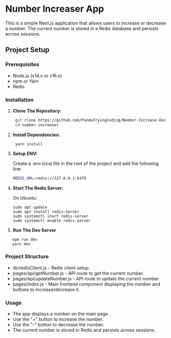 # Number Increaser App

This is a simple Next.js application that allows users to increase or decrease a number. The current number is stored in a Redis database and persists across sessions.

## Project Setup

### Prerequisites

- Node.js (v14.x or v16.x)
- npm or Yarn
- Redis

### Installation

1. **Clone The Repository:**

   ```bash
    git clone https://github.com/PandaTryingCoding/Number-Increase-Decrease.git
    cd number-increaser
   ```

2. **Install Dependencies:**

   ```using Yarn
    yarn install
   ```

3. **Setup ENV:**

   Create a .env.local file in the root of the project and add the following line:

   ```bash
   REDIS_URL=redis://127.0.0.1:6379
   ```

4. **Start The Redis Server:**

   On Ubuntu:

   ```
   sudo apt update
   sudo apt install redis-server
   sudo systemctl start redis-server
   sudo systemctl enable redis-server
   ```

5. **Run The Dev Server**

```
   npm run dev
   yarn dev
```

### Project Structure

- lib/redisClient.js - Redis client setup.
- pages/api/getNumber.js - API route to get the current number.
- pages/api/updateNumber.js - API route to update the current number.
- pages/index.js - Main frontend component displaying the number and buttons to increase/decrease it.

### Usage

- The app displays a number on the main page.
- Use the "+" button to increase the number.
- Use the "-" button to decrease the number.
- The current number is stored in Redis and persists across sessions.
